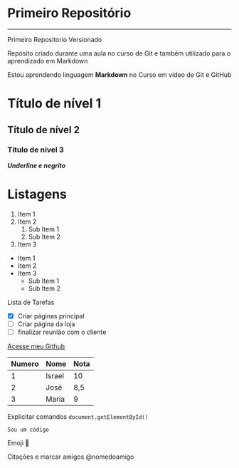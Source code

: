 # Primeiro Repositório
***
 Primeiro Repositorio Versionado

 Repósito criado durante uma aula no curso de Git e também utilizado para o aprendizado em Markdown
 
 Estou aprendendo linguagem __Markdown__ no Curso em vídeo de Git e GitHub
 
 # Título de nível 1
 
 ## Título de nível 2
 
 ### Título de nível 3
 
 __*Underline e negrito*__
 
 # Listagens
 
 1. Item 1
 2. Item 2
    1. Sub Item 1
    2. Sub Item 2
 4. Item 3
 
 * Item 1
 * Item 2
 * Item 3
    * Sub Item 1
    * Sub Item 2
 
Lista de Tarefas
- [x] Criar páginas principal
- [ ] Criar página da loja
- [ ] finalizar reunião com o cliente 

[Acesse meu Github](https://github.com/IsraFerreira)


Numero | Nome | Nota
---|---|---
1 | Israel | 10
2 | José | 8,5
3 | Maria | 9

Explicitar comandos `document.getElementById()`

```
Sou um código
```

Emoji 🤭 

Citações e marcar amigos
@nomedoamigo






